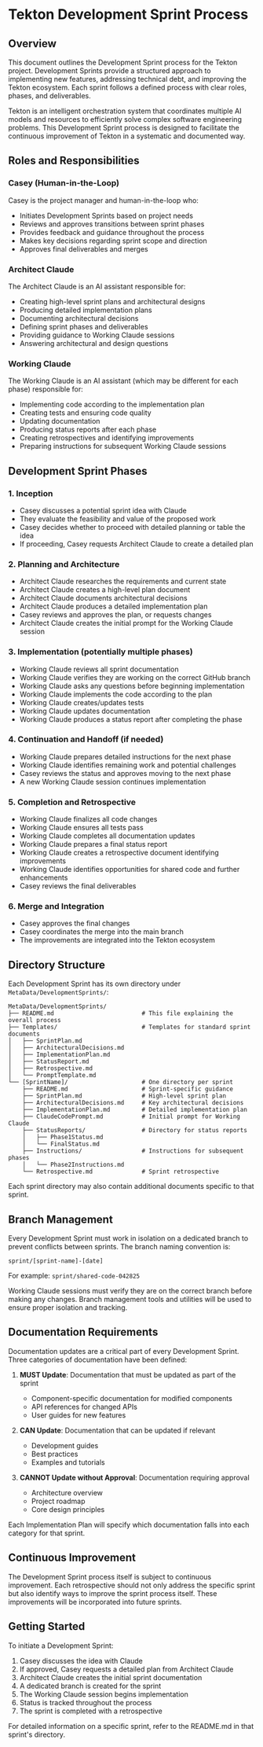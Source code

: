 # Tekton Development Sprint Process

## Overview

This document outlines the Development Sprint process for the Tekton project. Development Sprints provide a structured approach to implementing new features, addressing technical debt, and improving the Tekton ecosystem. Each sprint follows a defined process with clear roles, phases, and deliverables.

Tekton is an intelligent orchestration system that coordinates multiple AI models and resources to efficiently solve complex software engineering problems. This Development Sprint process is designed to facilitate the continuous improvement of Tekton in a systematic and documented way.

## Roles and Responsibilities

### Casey (Human-in-the-Loop)

Casey is the project manager and human-in-the-loop who:
- Initiates Development Sprints based on project needs
- Reviews and approves transitions between sprint phases
- Provides feedback and guidance throughout the process
- Makes key decisions regarding sprint scope and direction
- Approves final deliverables and merges

### Architect Claude

The Architect Claude is an AI assistant responsible for:
- Creating high-level sprint plans and architectural designs
- Producing detailed implementation plans
- Documenting architectural decisions
- Defining sprint phases and deliverables
- Providing guidance to Working Claude sessions
- Answering architectural and design questions

### Working Claude

The Working Claude is an AI assistant (which may be different for each phase) responsible for:
- Implementing code according to the implementation plan
- Creating tests and ensuring code quality
- Updating documentation
- Producing status reports after each phase
- Creating retrospectives and identifying improvements
- Preparing instructions for subsequent Working Claude sessions

## Development Sprint Phases

### 1. Inception

- Casey discusses a potential sprint idea with Claude
- They evaluate the feasibility and value of the proposed work
- Casey decides whether to proceed with detailed planning or table the idea
- If proceeding, Casey requests Architect Claude to create a detailed plan

### 2. Planning and Architecture

- Architect Claude researches the requirements and current state
- Architect Claude creates a high-level plan document
- Architect Claude documents architectural decisions
- Architect Claude produces a detailed implementation plan
- Casey reviews and approves the plan, or requests changes
- Architect Claude creates the initial prompt for the Working Claude session

### 3. Implementation (potentially multiple phases)

- Working Claude reviews all sprint documentation
- Working Claude verifies they are working on the correct GitHub branch
- Working Claude asks any questions before beginning implementation
- Working Claude implements the code according to the plan
- Working Claude creates/updates tests
- Working Claude updates documentation
- Working Claude produces a status report after completing the phase

### 4. Continuation and Handoff (if needed)

- Working Claude prepares detailed instructions for the next phase
- Working Claude identifies remaining work and potential challenges
- Casey reviews the status and approves moving to the next phase
- A new Working Claude session continues implementation

### 5. Completion and Retrospective

- Working Claude finalizes all code changes
- Working Claude ensures all tests pass
- Working Claude completes all documentation updates
- Working Claude prepares a final status report
- Working Claude creates a retrospective document identifying improvements
- Working Claude identifies opportunities for shared code and further enhancements
- Casey reviews the final deliverables

### 6. Merge and Integration

- Casey approves the final changes
- Casey coordinates the merge into the main branch
- The improvements are integrated into the Tekton ecosystem

## Directory Structure

Each Development Sprint has its own directory under `MetaData/DevelopmentSprints/`:

```
MetaData/DevelopmentSprints/
├── README.md                         # This file explaining the overall process
├── Templates/                        # Templates for standard sprint documents
│   ├── SprintPlan.md
│   ├── ArchitecturalDecisions.md
│   ├── ImplementationPlan.md
│   ├── StatusReport.md
│   ├── Retrospective.md
│   └── PromptTemplate.md
└── [SprintName]/                     # One directory per sprint
    ├── README.md                     # Sprint-specific guidance
    ├── SprintPlan.md                 # High-level sprint plan
    ├── ArchitecturalDecisions.md     # Key architectural decisions
    ├── ImplementationPlan.md         # Detailed implementation plan
    ├── ClaudeCodePrompt.md           # Initial prompt for Working Claude
    ├── StatusReports/                # Directory for status reports
    │   ├── Phase1Status.md
    │   └── FinalStatus.md
    ├── Instructions/                 # Instructions for subsequent phases
    │   └── Phase2Instructions.md
    └── Retrospective.md              # Sprint retrospective
```

Each sprint directory may also contain additional documents specific to that sprint.

## Branch Management

Every Development Sprint must work in isolation on a dedicated branch to prevent conflicts between sprints. The branch naming convention is:

```
sprint/[sprint-name]-[date]
```

For example: `sprint/shared-code-042825`

Working Claude sessions must verify they are on the correct branch before making any changes. Branch management tools and utilities will be used to ensure proper isolation and tracking.

## Documentation Requirements

Documentation updates are a critical part of every Development Sprint. Three categories of documentation have been defined:

1. **MUST Update**: Documentation that must be updated as part of the sprint
   - Component-specific documentation for modified components
   - API references for changed APIs
   - User guides for new features

2. **CAN Update**: Documentation that can be updated if relevant
   - Development guides
   - Best practices
   - Examples and tutorials

3. **CANNOT Update without Approval**: Documentation requiring approval
   - Architecture overview
   - Project roadmap
   - Core design principles

Each Implementation Plan will specify which documentation falls into each category for that sprint.

## Continuous Improvement

The Development Sprint process itself is subject to continuous improvement. Each retrospective should not only address the specific sprint but also identify ways to improve the sprint process itself. These improvements will be incorporated into future sprints.

## Getting Started

To initiate a Development Sprint:

1. Casey discusses the idea with Claude
2. If approved, Casey requests a detailed plan from Architect Claude
3. Architect Claude creates the initial sprint documentation
4. A dedicated branch is created for the sprint
5. The Working Claude session begins implementation
6. Status is tracked throughout the process
7. The sprint is completed with a retrospective

For detailed information on a specific sprint, refer to the README.md in that sprint's directory.